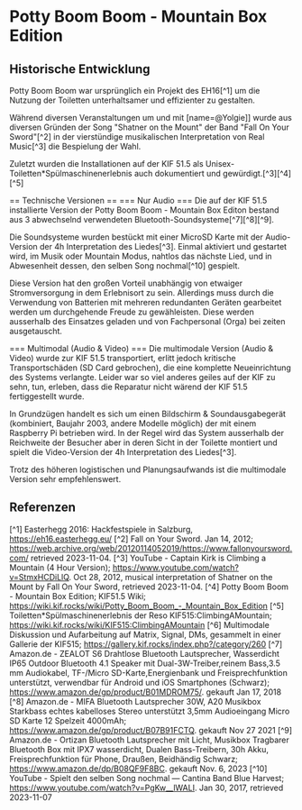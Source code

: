# Potty Boom Boom - Mountain Box Edition

## Historische Entwicklung
Potty Boom Boom war ursprünglich ein Projekt des EH16[^1] um die Nutzung der Toiletten unterhaltsamer und effizienter zu gestalten.

Während diversen Veranstaltungen um und mit [name=@Yolgie]] wurde aus diversen Gründen der Song "Shatner on the Mount" der Band "Fall On Your Sword"[^2] in der vierstündige musikalischen Interpretation von Real Music[^3] die Bespielung der Wahl.

Zuletzt wurden die Installationen auf der KIF 51.5 als Unisex-Toiletten*Spülmaschinenerlebnis auch dokumentiert und gewürdigt.[^3][^4][^5]

== Technische Versionen ==
=== Nur Audio ===
Die auf der KIF 51.5 installierte Version der Potty Boom Boom - Mountain Box Editon bestand aus 3 abwechselnd verwendeten Bluetooth-Soundsysteme[^7][^8][^9]. 

Die Soundsysteme wurden bestückt mit einer MicroSD Karte mit der Audio-Version der 4h Interpretation des Liedes[^3]. Einmal aktiviert und gestartet wird, im Musik oder Mountain Modus, nahtlos das nächste Lied, und in Abwesenheit dessen, den selben Song nochmal[^10] gespielt.

Diese Version hat den großen Vorteil unabhängig von etwaiger Stromversorgung in dem Erlebnisort zu sein. Allerdings muss durch die Verwendung von Batterien mit mehreren redundanten Geräten gearbeitet werden um durchgehende Freude zu gewähleisten. Diese werden ausserhalb des Einsatzes geladen und von Fachpersonal (Orga) bei zeiten ausgetauscht.

=== Multimodal (Audio & Video) ===
Die multimodale Version (Audio & Video) wurde zur KIF 51.5 transportiert, erlitt jedoch kritische Transportschäden (SD Card gebrochen), die eine komplette Neueinrichtung des Systems verlangte. Leider war so viel anderes geiles auf der KIF zu sehn, tun, erleben, dass die Reparatur nicht wärend der KIF 51.5 fertiggestellt wurde.

In Grundzügen handelt es sich um einen Bildschirm & Soundausgabegerät (kombiniert, Baujahr 2003, andere Modelle möglich) der mit einem Raspberry Pi betrieben wird. In der Regel wird das System ausserhalb der Reichweite der Besucher aber in deren Sicht in der Toilette montiert und spielt die Video-Version der 4h Interpretation des Liedes[^3].

Trotz des höheren logistischen und Planungsaufwands ist die multimodale Version sehr empfehlenswert.

## Referenzen 

[^1] Easterhegg 2016: Hackfestspiele in Salzburg, https://eh16.easterhegg.eu/
[^2] Fall on Your Sword. Jan 14, 2012; https://web.archive.org/web/20120114052019/https://www.fallonyoursword.com/ retrieved 2023-11-04.
[^3] YouTube - Captain Kirk is Climbing a Mountain (4 Hour Version); https://www.youtube.com/watch?v=StmxHCDiLlQ. Oct 28, 2012, musical interpretation of Shatner on the Mount by Fall On Your Sword, retrieved 2023-11-04.
[^4] Potty Boom Boom - Mountain Box Edition; KIF51.5 Wiki; https://wiki.kif.rocks/wiki/Potty_Boom_Boom_-_Mountain_Box_Edition
[^5] Toiletten*Spülmaschinenerlebnis der Reso KIF515:ClimbingAMountain; https://wiki.kif.rocks/wiki/KIF515:ClimbingAMountain
[^6] Multimodale Diskussion und Aufarbeitung auf Matrix, Signal, DMs, gesammelt in einer Gallerie der KIF515; https://gallery.kif.rocks/index.php?/category/260
[^7] Amazon.de - ZEALOT S6 Drahtlose Bluetooth Lautsprecher, Wasserdicht IP65 Outdoor Bluetooth 4.1 Speaker mit Dual-3W-Treiber,reinem Bass,3.5 mm Audiokabel, TF-/Micro SD-Karte,Energienbank und Freisprechfunktion unterstützt, verwendbar für Android und iOS Smartphones (Schwarz); https://www.amazon.de/gp/product/B01MDROM75/. gekauft Jan 17, 2018
[^8] Amazon.de - MIFA Bluetooth Lautsprecher 30W, A20 Musikbox Starkbass echtes kabelloses Stereo unterstützt 3,5mm Audioeingang Micro SD Karte 12 Spelzeit 4000mAh; https://www.amazon.de/gp/product/B07B91FCTQ. gekauft Nov 27 2021
[^9] Amazon.de - Ortizan Bluetooth Lautsprecher mit Licht, Musikbox Tragbarer Bluetooth Box mit IPX7 wasserdicht, Dualen Bass-Treibern, 30h Akku, Freisprechfunktion für Phone, Draußen, Beidhändig Schwarz; https://www.amazon.de/dp/B08QF9F8BC. gekauft Nov. 6, 2023
[^10] YouTube - Spielt den selben Song nochmal — Cantina Band Blue Harvest; https://www.youtube.com/watch?v=PgKw__lWALI. Jan 30, 2017, retrieved 2023-11-07